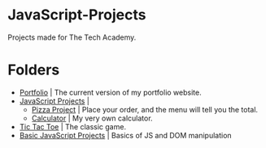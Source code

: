 # JavaScript-Projects
Projects made for The Tech Academy.

Folders
=======
* [Portfolio](https://github.com/alexHampton/JavaScript-Projects/tree/master/portfolio) | The current version of my portfolio website.
* [JavaScript Projects](https://github.com/alexHampton/JavaScript-Projects/tree/master/JavaScript-Projects) | 
  * [Pizza Project](https://github.com/alexHampton/JavaScript-Projects/tree/master/JavaScript-Projects/Pizza_Project) | Place your order, and the menu will tell you the total.
  * [Calculator](https://github.com/alexHampton/JavaScript-Projects/blob/master/JavaScript-Projects/calculator.html) | My very own calculator.  
* [Tic Tac Toe](https://github.com/alexHampton/JavaScript-Projects/tree/master/TicTacToe) | The classic game.
* [Basic JavaScript Projects](https://github.com/alexHampton/JavaScript-Projects/tree/master/Basic-JavaScript-Projects) | Basics of JS and DOM manipulation

